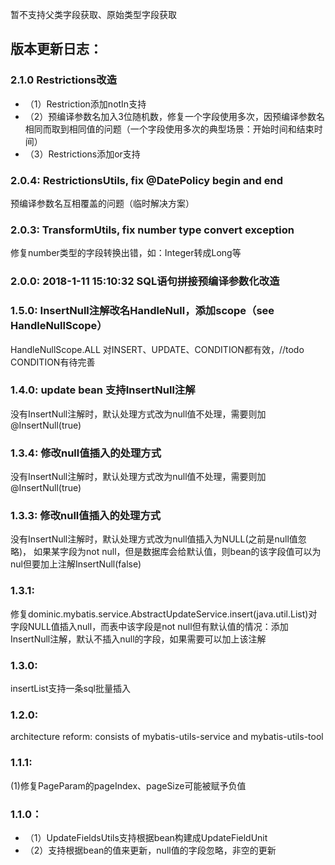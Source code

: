 

暂不支持父类字段获取、原始类型字段获取



## 版本更新日志：
### 2.1.0 Restrictions改造
* （1）Restriction添加notIn支持
* （2）预编译参数名加入3位随机数，修复一个字段使用多次，因预编译参数名相同而取到相同值的问题（一个字段使用多次的典型场景：开始时间和结束时间）
* （3）Restrictions添加or支持
    
### 2.0.4: RestrictionsUtils, fix @DatePolicy begin and end
预编译参数名互相覆盖的问题（临时解决方案）

### 2.0.3: TransformUtils, fix number type convert exception
修复number类型的字段转换出错，如：Integer转成Long等

### 2.0.0: 2018-1-11 15:10:32 SQL语句拼接预编译参数化改造
    
### 1.5.0: InsertNull注解改名HandleNull，添加scope（see HandleNullScope）
HandleNullScope.ALL 对INSERT、UPDATE、CONDITION都有效，//todo CONDITION有待完善

### 1.4.0: update bean 支持InsertNull注解
没有InsertNull注解时，默认处理方式改为null值不处理，需要则加@InsertNull(true)

### 1.3.4: 修改null值插入的处理方式
没有InsertNull注解时，默认处理方式改为null值不处理，需要则加@InsertNull(true)

### 1.3.3: 修改null值插入的处理方式
没有InsertNull注解时，默认处理方式改为null值插入为NULL(之前是null值忽略)，
如果某字段为not null，但是数据库会给默认值，则bean的该字段值可以为nul但要加上注解InsertNull(false)
### 1.3.1:
修复dominic.mybatis.service.AbstractUpdateService.insert(java.util.List<T>)对字段NULL值插入null，而表中该字段是not null但有默认值的情况：添加InsertNull注解，默认不插入null的字段，如果需要可以加上该注解
### 1.3.0:
insertList支持一条sql批量插入
### 1.2.0:
architecture reform:
consists of mybatis-utils-service and mybatis-utils-tool
### 1.1.1:
(1)修复PageParam的pageIndex、pageSize可能被赋予负值
### 1.1.0：
* （1）UpdateFieldsUtils支持根据bean构建成UpdateFieldUnit
* （2）支持根据bean的值来更新，null值的字段忽略，非空的更新

